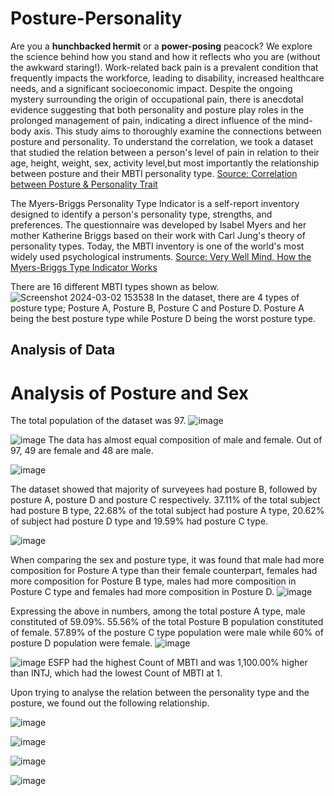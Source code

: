 # Posture-Personality

Are you a **hunchbacked hermit** or a **power-posing** peacock? We explore the science behind how you stand and how it reflects who you are (without the awkward staring!). 
Work-related back pain is a prevalent condition that frequently impacts the workforce, leading to disability, increased healthcare needs, and a significant socioeconomic impact. Despite the ongoing mystery surrounding the origin of occupational pain, there is anecdotal evidence suggesting that both personality and posture play roles in the prolonged management of pain, indicating a direct influence of the mind-body axis. This study aims to thoroughly examine the connections between posture and personality.
To understand the correlation, we took a dataset that studied the relation between a person's level of pain in relation to their age, height, weight, sex, activity level,but most importantly the relationship between posture and their MBTI personality type. [Source: Correlation between Posture & Personality Trait](https://www.kaggle.com/datasets/dhanasekarjaisankar/correlation-between-posture-personality-trait)

The Myers-Briggs Personality Type Indicator is a self-report inventory designed to identify a person's personality type, strengths, and preferences. The questionnaire was developed by Isabel Myers and her mother Katherine Briggs based on their work with Carl Jung's theory of personality types. Today, the MBTI inventory is one of the world's most widely used psychological instruments. [Source: Very Well Mind, How the Myers-Briggs Type Indicator Works](https://www.verywellmind.com/the-myers-briggs-type-indicator-2795583)

There are 16 different MBTI types shown as below.![Screenshot 2024-03-02 153538](https://github.com/sayamathema/posture-personality/assets/110393954/0226b16e-c102-4b01-b4a4-f4ff489bbd3e)
In the dataset, there are 4 types of posture type; Posture A, Posture B, Posture C and Posture D. Posture A being the best posture type while Posture D being the worst posture type. 
## Analysis of Data 
# Analysis of Posture and Sex
The total population of the dataset was 97. 
![image](https://github.com/sayamathema/posture-personality/assets/110393954/0ad0ee02-21f3-4aa9-b76a-fb8b903e55b6)

![image](https://github.com/sayamathema/posture-personality/assets/110393954/7ef7503e-30f6-4420-9874-ea42d22da584)
The data has almost equal composition of male and female. Out of 97, 49 are female and 48 are male. 

![image](https://github.com/sayamathema/posture-personality/assets/110393954/35050c7e-76d7-4cb9-8d28-3c2a10ede0a1)

The dataset showed that majority of surveyees had posture B, followed by posture A, posture D and posture C respectively. 37.11% of the total subject had posture B type, 22.68% of the total subject had posture A type, 20.62% of subject had posture D type and 19.59% had posture C type. 

![image](https://github.com/sayamathema/posture-personality/assets/110393954/d1406b51-7b7b-4f5c-8efb-c9b0f295f3aa)

When comparing the sex and posture type, it was found that male had more composition for Posture A type than their female counterpart, females had more composition for Posture B type, males had more composition in Posture C type and females had more composition in Posture D.
![image](https://github.com/sayamathema/posture-personality/assets/110393954/56c7ae1e-4db7-4ff3-97d1-408748984308)

Expressing the above in numbers, among the total posture A type, male constituted of 59.09%. 55.56% of the total Posture B population constituted of female. 57.89% of the posture C type population were male while 60% of posture D population were female. 
![image](https://github.com/sayamathema/posture-personality/assets/110393954/0ece7a5b-93f6-42aa-8cc0-07fbafdd280b)



![image](https://github.com/sayamathema/posture-personality/assets/110393954/2408ec51-cb5d-4928-935f-56c0f42e4769)
ESFP  had the highest Count of MBTI and was 1,100.00% higher than INTJ, which had the lowest Count of MBTI at 1.﻿

Upon trying to analyse the relation between the personality type and the posture, we found out the following relationship. 

![image](https://github.com/sayamathema/posture-personality/assets/110393954/38838d12-d83d-43cd-820e-509925a18497)

![image](https://github.com/sayamathema/posture-personality/assets/110393954/75afefe1-e2b5-4de7-bed1-1516e5d096c7)

![image](https://github.com/sayamathema/posture-personality/assets/110393954/5146be51-361d-4929-a403-0852e3e33ae0)


![image](https://github.com/sayamathema/posture-personality/assets/110393954/d376e3a1-c480-4891-bd7a-9c45b904afb8)
